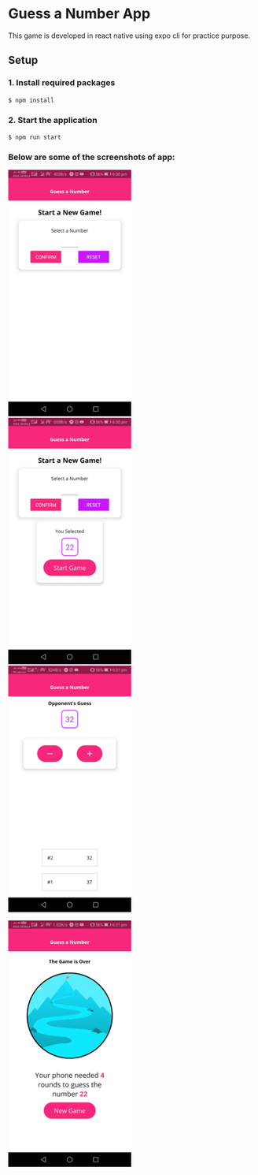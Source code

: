 # Guess a Number App

This game is developed in react native using expo cli for practice purpose.

## Setup

### 1. Install required packages

```
$ npm install
```

### 2. Start the application

```
$ npm run start
```

### Below are some of the screenshots of app:

<img src="images/Screenshot_1.jpg" width="250"> &nbsp;&nbsp;&nbsp;&nbsp; <img src="images/Screenshot_2.jpg" width="250"> &nbsp;&nbsp;&nbsp;&nbsp; <img src="images/Screenshot_3.jpg" width="250">

<img src="images/Screenshot_4.jpg" width="250">
